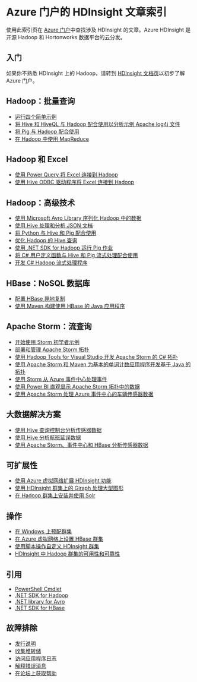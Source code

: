 <properties
   pageTitle="Azure 门户的 HDInsight 文章索引 | Azure"
   description="包含指向 Azure 门户上有关 HDInsight 的文章的链接的索引页。Microsoft 建议使用 Azure 门户在 HDInsight 上创建新的 Hadoop 群集。"
   services="hdinsight"
   documentationCenter="na"
   authors="cjgronlund"
   manager="pablissima"
   editor=""/>

<tags
   ms.service="hdinsight"
   ms.date="08/17/2015"
   wacn.date="10/22/2015"/>

# Azure 门户的 HDInsight 文章索引

使用此索引页在 [Azure 门户](https://manage.windowsazure.cn/)中查找涉及 HDInsight 的文章。Azure HDInsight 是开源 Hadoop 和 Hortonworks 数据平台的云分发。

## 入门

如果你不熟悉 HDInsight 上的 Hadoop，请转到 [HDInsight 文档页](/documentation/services/hdinsight/)以初步了解 Azure 门户。

## Hadoop：批量查询

* [运行四个简单示例](/documentation/articles/hdinsight-run-samples)
* [将 Hive 和 HiveQL 与 Hadoop 配合使用以分析示例 Apache log4j 文件](/documentation/articles/hdinsight-use-hive)
* [将 Pig 与 Hadoop 配合使用](/documentation/articles/hdinsight-use-pig)
* [在 Hadoop 中使用 MapReduce](/documentation/articles/hdinsight-use-mapreduce)

## Hadoop 和 Excel

* [使用 Power Query 将 Excel 连接到 Hadoop](/documentation/articles/hdinsight-connect-excel-power-query)
* [使用 Hive ODBC 驱动程序将 Excel 连接到 Hadoop](/documentation/articles/hdinsight-connect-excel-hive-ODBC-driver)


## Hadoop：高级技术

* [使用 Microsoft Avro Library 序列化 Hadoop 中的数据](/documentation/articles/hdinsight-dotnet-avro-serialization)
* [使用 Hive 处理和分析 JSON 文档](/documentation/articles/hdinsight-using-json-in-hive)
* [将 Python 与 Hive 和 Pig 配合使用](/documentation/articles/hdinsight-python)
* [优化 Hadoop 的 Hive 查询](/documentation/articles/hdinsight-hadoop-optimize-hive-query-v1)
* [使用 .NET SDK for Hadoop 运行 Pig 作业](/documentation/articles/hdinsight-hadoop-use-pig-dotnet-sdk-v1)
* [将 C# 用户定义函数与 Hive 和 Pig 流式处理配合使用](/documentation/articles/hdinsight-hadoop-hive-pig-udf-dotnet-csharp)
* [开发 C# Hadoop 流式处理程序](/documentation/articles/hdinsight-hadoop-develop-deploy-streaming-jobs)

## HBase：NoSQL 数据库

* [配置 HBase 异地复制](/documentation/articles/hdinsight-hbase-geo-replication)
* [使用 Maven 构建使用 HBase 的 Java 应用程序](/documentation/articles/hdinsight-hbase-build-java-maven)

## Apache Storm：流查询

* [开始使用 Storm 初学者示例](/documentation/articles/hdinsight-apache-storm-tutorial-get-started)
* [部署和管理 Apache Storm 拓扑](/documentation/articles/hdinsight-storm-deploy-monitor-topology)
* [使用 Hadoop Tools for Visual Studio 开发 Apache Storm 的 C# 拓扑](/documentation/articles/hdinsight-storm-develop-csharp-visual-studio-topology)
* [使用 Apache Storm 和 Maven 为基本的单词计数应用程序开发基于 Java 的拓扑](/documentation/articles/hdinsight-storm-develop-java-topology)
* [使用 Storm 从 Azure 事件中心处理事件](/documentation/articles/hdinsight-storm-develop-csharp-event-hub-topology)
* [使用 Power BI 直观显示 Apache Storm 拓扑中的数据](/documentation/articles/hdinsight-storm-power-bi-topology)
* [使用 Apache Storm 处理 Azure 事件中心的车辆传感器数据](/documentation/articles/hdinsight-storm-iot-eventhub-documentdb)

## 大数据解决方案

* [使用 Hive 查询控制台分析传感器数据](/documentation/articles/hdinsight-hive-analyze-sensor-data)
* [使用 Hive 分析航班延误数据](/documentation/articles/hdinsight-analyze-flight-delay-data)
* [使用 Apache Storm、事件中心和 HBase 分析传感器数据](/documentation/articles/hdinsight-storm-sensor-data-analysis)

## 可扩展性

* [使用 Azure 虚拟网络扩展 HDInsight 功能](/documentation/articles/hdinsight-extend-hadoop-virtual-network)
* [使用 HDInsight 群集上的 Giraph 处理大型图形](/documentation/articles/hdinsight-hadoop-giraph-install)
* [在 Hadoop 群集上安装并使用 Solr](/documentation/articles/hdinsight-hadoop-solr-install-v1)

## 操作

* [在 Windows 上预配群集](/documentation/articles/hdinsight-provision-clusters-v1)
* [在 Azure 虚拟网络上设置 HBase 群集](/documentation/articles/hdinsight-hbase-provision-vnet)
* [使用脚本操作自定义 HDInsight 群集](/documentation/articles/hdinsight-hadoop-customize-cluster-v1)
* [HDInsight 中 Hadoop 群集的可用性和可靠性](/documentation/articles/hdinsight-high-availability)

## 引用

* [PowerShell Cmdlet](https://msdn.microsoft.com/zh-cn/library/azure/dn858087.aspx)  
* [.NET SDK for Hadoop](http://msdn.microsoft.com/zh-cn/library/azure/dn469975.aspx)  
* [.NET library for Avro](https://hadoopsdk.codeplex.com/wikipage?title=Avro%20Library)  
* [.NET SDK for HBase](https://www.nuget.org/packages/Microsoft.HBase.Client/)  

## 故障排除

* [发行说明](/documentation/articles/hdinsight-release-notes)
* [收集堆转储](/documentation/articles/hdinsight-hadoop-collect-debug-heap-dumps)
* [访问应用程序日志](/documentation/articles/hdinsight-hadoop-access-yarn-app-logs)
* [解释错误消息](/documentation/articles/hdinsight-debug-jobs)
* [在论坛上获取帮助](https://social.msdn.microsoft.com/forums/azure/home?forum=hdinsight)

<!---HONumber=74-->